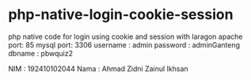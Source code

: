 # php-native-login-cookie-session
php native code for login using cookie and session 
with laragon
apache port: 85
mysql port: 3306
username : admin
password : adminGanteng
dbname   : pbwquiz2

NIM  : 192410102044
Nama : Ahmad Zidni Zainul Ikhsan
